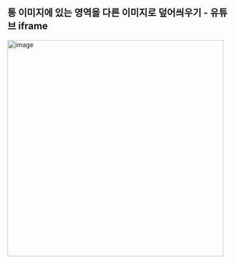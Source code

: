 ## 통 이미지에 있는 영역을 다른 이미지로 덮어씌우기 - 유튜브 iframe
<img width="485" alt="image" src="https://github.com/hyunolike/info-docs/assets/61215550/a62e5ddc-7075-434a-80a7-514111332ccb">
